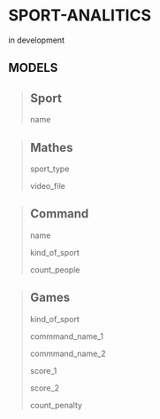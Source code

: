 # SPORT-ANALITICS
in development
## MODELS

> ## Sport
>
> name

> ## Mathes
> 
> sport_type
> 
> video_file

> ## Command
>
> name
>
> kind_of_sport
>
> count_people

> ## Games
>
> kind_of_sport
>
> commmand_name_1
>
> commmand_name_2
>
> score_1
>
> score_2
>
> count_penalty
